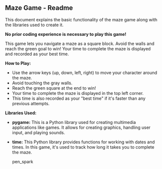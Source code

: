 
## Maze Game - Readme

This document explains the basic functionality of the maze game along with the libraries used to create it.

**No prior coding experience is necessary to play this game!**

This game lets you navigate a maze as a square block. Avoid the walls and reach the green goal to win! Your time to complete the maze is displayed and recorded as your best time.

**How to Play:**

-   Use the arrow keys (up, down, left, right) to move your character around the maze.
-   Avoid touching the gray walls.
-   Reach the green square at the end to win!
-   Your time to complete the maze is displayed in the top left corner.
-   This time is also recorded as your "best time" if it's faster than any previous attempts.

**Libraries Used:**

-   **pygame:** This is a Python library used for creating multimedia applications like games. It allows for creating graphics, handling user input, and playing sounds.
-   **time:** This Python library provides functions for working with dates and times. In this game, it's used to track how long it takes you to complete the maze.
    
    pen_spark
